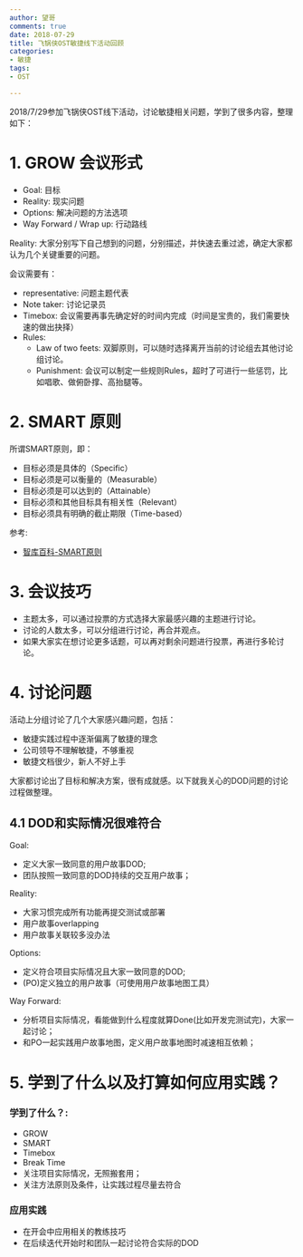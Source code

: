```yaml
---
author: 望哥
comments: true
date: 2018-07-29
title: 飞锅侠OST敏捷线下活动回顾
categories:
- 敏捷
tags:
- OST

---
```



2018/7/29参加飞锅侠OST线下活动，讨论敏捷相关问题，学到了很多内容，整理如下：

# 1. GROW 会议形式
- Goal: 目标
- Reality: 现实问题
- Options: 解决问题的方法选项
- Way Forward / Wrap up: 行动路线


Reality: 大家分别写下自己想到的问题，分别描述，并快速去重过滤，确定大家都认为几个关键重要的问题。

会议需要有：
- representative: 问题主题代表
- Note taker: 讨论记录员
- Timebox: 会议需要再事先确定好的时间内完成（时间是宝贵的，我们需要快速的做出抉择）
- Rules:
    - Law of two feets: 双脚原则，可以随时选择离开当前的讨论组去其他讨论组讨论。
    - Punishment: 会议可以制定一些规则Rules，超时了可进行一些惩罚，比如唱歌、做俯卧撑、高抬腿等。

# 2. SMART 原则

所谓SMART原则，即：
- 目标必须是具体的（Specific）
- 目标必须是可以衡量的（Measurable）
- 目标必须是可以达到的（Attainable）
- 目标必须和其他目标具有相关性（Relevant）
- 目标必须具有明确的截止期限（Time-based）

参考:
- [智库百科-SMART原则](http://wiki.mbalib.com/wiki/SMART%E5%8E%9F%E5%88%99)

# 3. 会议技巧

- 主题太多，可以通过投票的方式选择大家最感兴趣的主题进行讨论。
- 讨论的人数太多，可以分组进行讨论，再合并观点。
- 如果大家实在想讨论更多话题，可以再对剩余问题进行投票，再进行多轮讨论。


# 4. 讨论问题

活动上分组讨论了几个大家感兴趣问题，包括：
- 敏捷实践过程中逐渐偏离了敏捷的理念
- 公司领导不理解敏捷，不够重视
- 敏捷文档很少，新人不好上手

大家都讨论出了目标和解决方案，很有成就感。以下就我关心的DOD问题的讨论过程做整理。

## 4.1 DOD和实际情况很难符合

Goal:
- 定义大家一致同意的用户故事DOD;
- 团队按照一致同意的DOD持续的交互用户故事；

Reality:
- 大家习惯完成所有功能再提交测试或部署
- 用户故事overlapping
- 用户故事关联较多没办法

Options:
- 定义符合项目实际情况且大家一致同意的DOD;
- (PO)定义独立的用户故事（可使用用户故事地图工具）

Way Forward:
- 分析项目实际情况，看能做到什么程度就算Done(比如开发完测试完)，大家一起讨论；
- 和PO一起实践用户故事地图，定义用户故事地图时减速相互依赖；

# 5. 学到了什么以及打算如何应用实践？

### 学到了什么？:
- GROW
- SMART
- Timebox
- Break Time
- 关注项目实际情况，无照搬套用；
- 关注方法原则及条件，让实践过程尽量去符合


### 应用实践
- 在开会中应用相关的教练技巧
- 在后续迭代开始时和团队一起讨论符合实际的DOD



